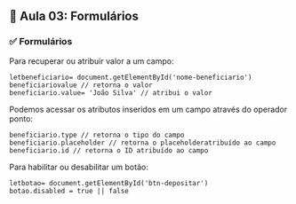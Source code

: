 ## 📝 Aula 03: Formulários
### ✅ Formulários
Para recuperar ou atribuir valor a um campo:
```
letbeneficiario= document.getElementById('nome-beneficiario')
beneficiariovalue // retorna o valor
beneficiario.value= 'João Silva' // atribui o valor
```

Podemos acessar os atributos inseridos em um campo através do operador ponto:
```
beneficiario.type // retorna o tipo do campo
beneficiario.placeholder // retorna o placeholderatribuído ao campo
beneficiario.id // retorna o ID atribuído ao campo
```

Para habilitar ou desabilitar um botão:
```
letbotao= document.getElementById('btn-depositar')
botao.disabled = true || false
```